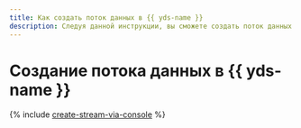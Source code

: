 ```yaml
---
title: Как создать поток данных в {{ yds-name }}
description: Следуя данной инструкции, вы сможете создать поток данных в {{ yds-name }}.
---
```


# Создание потока данных в {{ yds-name }}

{% include [create-stream-via-console](../../_includes/data-streams/create-stream-via-console.md) %}

